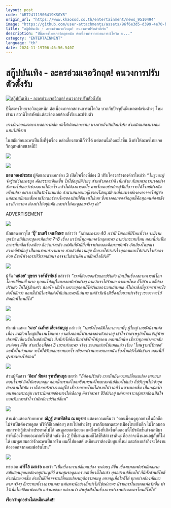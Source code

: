 ```yaml
---
layout: post
code: "ART24111906419XSGYR"
origin_url: "https://www.khaosod.co.th/entertainment/news_9510494"
image: "https://github.com/user-attachments/assets/96f6e3d5-d399-4e70-bd0d-657649058d2c"
title: "สกู๊ปบันเทิง - ละครอ่วมเจอวิกฤต! คนวงการปรับตัวตั้งรับ"
description: "ปีนี้ละครไทยเจอวิกฤตหนัก ต่อเนื่องมาจากสถานการณ์โควิด บ..."
category: "ENTERTAINMENT"
language: "th"
date: 2024-11-19T06:46:56.540Z
---
```


# สกู๊ปบันเทิง - ละครอ่วมเจอวิกฤต! คนวงการปรับตัวตั้งรับ

[![สกู๊ปบันเทิง - ละครอ่วมเจอวิกฤต! คนวงการปรับตัวตั้งรับ](https://www.khaosod.co.th/wpapp/uploads/2024/11/111-3.jpg "สกู๊ปบันเทิง - ละครอ่วมเจอวิกฤต! คนวงการปรับตัวตั้งรับ")](https://www.khaosod.co.th/wpapp/uploads/2024/11/111-3.jpg)

ปีนี้ละครไทยเจอวิกฤตหนัก ต่อเนื่องมาจากสถานการณ์โควิด บวกกับปัจจุบันมีแพลตฟอร์มต่างๆ โหมเข้ามา สถานีโทรทัศน์แต่ละช่องเลยต้องตั้งรับและปรับตัว

_บางช่องออกมาตรการลดการผลิต ก่อให้เกิดผลกระทบ บางค่ายถึงกับปิดบริษัท ส่วนนักแสดงบางคนแทบไม่มีงาน_

ในสมัยก่อนละครเป็นสิ่งที่รุ่งเรื่อง หล่อเลี้ยงสถานีก็ว่าได้ แต่ตอนนี้เกิดอะไรขึ้น ถึงทำให้ละครไทยเจอวิกฤตหนักขนาดนี้!!

![](https://www.khaosod.co.th/wpapp/uploads/2024/11/DD1-1-322x696.jpg)

![](https://www.khaosod.co.th/wpapp/uploads/2024/11/หนึ่งในร้อย-696x464.jpg)

**แอน ทองประสม** ผู้จัดและนางเอกช่อง 3 เปิดใจเรื่องที่ช่อง 3 ปรับโครงสร้างองค์กรใหม่ว่า _“ในฐานะผู้จัดรู้แต่ว่าละครถูก คัดสรรละเอียดขึ้น ไม่ใช่อนุมัติง่ายๆ ส่วนตัวมองว่าดี เห็นด้วย กับมาตรการบางอย่าง ชัดเจนไปเลยว่าช่องอยากได้อะไร แล้วไม่ต้องการอะไร คาแร็กเตอร์แต่ละผู้จัดก็อาจจะได้โจทย์ต่างกันหรือเปล่า อย่างเราเป็นรักโรแมนติก ถ้านำเสนอแนวบู๊เขาคงไม่อนุมัติ เหมือนทางช่องคงอาจจะให้ผู้จัดแต่ละคนมีลายเซ็นคาแร็กเตอร์ของใครของมันที่ชัดเจนไปเลย ซึ่งทางออกของวิกฤตนี้คือทุกคนต้องแข็งแรงถึงจะรอด ต้องทำให้อยู่หมัด และทำให้คนดูชอบจริงๆ ค่ะ”_

ADVERTISEMENT

![](https://www.khaosod.co.th/wpapp/uploads/2024/11/มนตรี-เจนอักษร.jpg)

นักแสดงอาวุโส **‘ปุ๊’ มนตรี เจนอักษร** กล่าวว่า _“เล่นละครมา 40 กว่าปี ไม่เคยมีปีไหนที่ว่าง จะมีงานทุกวัน สถิติเยอะสุดอาทิตย์ละ 7-8 เรื่อง มาวันนี้ทุกคนเจอวิกฤตละคร ถามว่ากระทบไหม ตอนนี้ถ้าเป็นละครก็เหลือเรื่องเดียว ถือว่าเก่งแล้ว แต่มันก็ยังมีสิ่งที่เราทำตลอดคือพากย์หนัง อัดเสียงโฆษณา สารคดียังมีอยู่ เป็นคนชอบทำงานมาก ทำแล้วมีความสุข ก็อยากให้กำลังใจทุกคนและให้กำลังใจตัวเองด้วย ก็ขอให้วงการทีวีเรากลับมา อาจจะไม่เท่าเดิม แต่สักครึ่งก็ยังดี”_

![](https://www.khaosod.co.th/wpapp/uploads/2024/11/บุษกร-วงศ์พัวพันธ์.jpg)

ผู้จัด ‘**หน่อย’ บุษกร วงศ์พัวพันธ์** กล่าวว่า _“เราก็ต้องยอมรับและปรับตัว มันเป็นเรื่องสถานการณ์โลก โลกเปลี่ยนเร็วมาก ทุกคนไปอยู่ในแพลตฟอร์มต่างๆ ถามว่าเราได้รับผล กระทบไหม ก็ได้รับ แต่ก็ต้องปรับตัว ไม่ได้รู้สึกเศร้า น้อยใจ เสียใจ เพราะทุกคนก็ได้รับผลกระทบกันหมด ก็ไปหาสิ่งที่ดูว่าจะทำอะไรต่อไปดีกว่า ตอนนี้ถ้ามีใครติดต่อให้เล่นละครก็เล่นนะ แต่ถ้าวันนึงมีเรื่องที่อยากทำจริงๆ เราอาจจะไปติดต่อที่ไหนก็ได้”_

![](https://www.khaosod.co.th/wpapp/uploads/2024/11/ณภัทร-เสียงสมบุญ-557x696.jpg)

![](https://www.khaosod.co.th/wpapp/uploads/2024/11/ณภัทร-โทษบานที่รักเธอ-557x696.jpg)

ฟากนักแสดง **‘นาย’ ณภัทร เสียงสมบุญ** กล่าวว่า _“ผมยังโชคดีมีโอกาสจากพี่ๆ ผู้ใหญ่ เลยยังมีงานต่อเนื่อง แต่ส่วนใหญ่เป็นงานโฆษณา รวมถึงตอนนี้ทำเพลงของตัวเองอยู่ เข้าใจว่าเศรษฐกิจไทยเข้าสู่ท้ายปลายปี เดี๋ยวเริ่มใหม่ต้นปีหน้า สิ่งที่ทำได้คือเป็นกำลังใจให้ทุกคน อดทนอีกนิด เชื่อว่าทุกอย่างจะกลับมาค่อยๆ ดีขึ้น ส่วนเรื่องที่ช่อง 3 เบรกทำละคร จริงๆ ของผมถ่ายไปหมดแล้ว เรื่อง ‘โทษฐานที่รักเธอ’ ฉะนั้นในส่วนผม จะไม่ได้รับผลกระทบอะไร เพียงแต่งานละครและหนังเรื่องใหม่ยังไม่มีเข้ามา ตอนนี้ก็มุ่งทำเพลงไปก่อน”_

![](https://www.khaosod.co.th/wpapp/uploads/2024/11/DD2-1.jpg)

ส่วนผู้จัดสาว **‘อ้อม’ พิยดา จุฑารัตนกุล** เผยว่า _“ก็ต้องปรับตัว เราเห็นถึงความเปลี่ยนแปลง พยายามตอบโจทย์ คิดให้ครอบคลุม ตอนนี้เทรนด์โลกหรือเทรนด์ไทยแลนด์เปลี่ยนไปแล้ว ก็ปรับจูนให้เข้ายุค ต้องตามให้ทัน เราก็น่าจะยังทำงานอยู่ได้ เชื่อว่าละครไทยไม่หายไปจากทีวี แต่จะแคบขึ้น เป็นกลุ่มเป้าหมายเฉพาะกลุ่ม เพราะมีหลายช่องทางให้เลือกดู คิดว่าละคร ซีรีส์ยังอยู่ แต่อาจเจาะกลุ่มเราต้องเปิดใจยอมรับและเข้าใจว่ามันต้องปรับเปลี่ยน”_

![](https://www.khaosod.co.th/wpapp/uploads/2024/11/ณัฏฐ์-เทพหัสดิน-ณ-อยุธยา-545x696.jpg)

ด้านนักแสดงเจ้าบทบาท **ณัฏฐ์ เทพหัสดิน ณ อยุธยา** แสดงความเห็นว่า “ตอนนี้คนดูทุกอย่างในมือถือ ไม่จำเป็นต้องรอดูสด ฟรีทีวีก็เลยค่อยๆ ตายไปอย่างช้าๆ บวกกับตลาดละครเมืองไทยยังเล็ก ไม่โกลบอล งบการทำสู้กับต่างประเทศไม่ได้ คนดูเลยลดน้อยลง แต่สิ่งหนึ่งที่เกิดขึ้นคือตอนนี้โปรดักชั่นต่างชาติมาทำที่เมืองไทยเยอะมากทั้งซีรีส์ หนัง ซึ่ง 2 ปีที่ผ่านมาผมก็ได้ซีรีส์ต่างชาตินะ คือเราจะนิ่งนอนอยู่กับที่ไม่ได้ ผมพูดเสมอว่ารักละครเป็นอาชีพ ผมก็ไปแคสต์ เหมือนเราต้องนับศูนย์ใหม่ และต้องกล้าถึงจะได้งาน ต้องออกจากคอมฟอร์ตโซน”

![](https://www.khaosod.co.th/wpapp/uploads/2024/11/1มาริโอ้-เมาเร่อ-556x696.jpg)

พระเอก **มาริโอ้ เมาเร่อ** เผยว่า _“เป็นเรื่องการเปลี่ยนแปลง จะค่อยๆ ดีขึ้น เรื่องแพลตฟอร์มมีผลมาก สมัยก่อนยุคผมต้องอยู่บ้านดูทีวี สามทุ่มรอดูละคร แต่เดี๋ยวนี้ไม่แล้ว ทุกอย่างเปลี่ยนไป ก็มีทั้งด้านดีไม่ดี ด้านดีสะดวกขึ้น ด้านไม่ดีก็อาจจะเปลี่ยนแปลงพฤติกรรมคนดู อยากดูเมื่อไรก็ได้ ทุกอย่างต้องพัฒนาตาม จริงๆ ก็กระทบทั้งวงการแหละ แต่ผมจะมีอย่างอื่นทำไม่ใช่แค่ละคร มีรายการในแพลตฟอร์มอื่น ทำไว้เพื่อใกล้ชิดแฟนคลับ แล้วผมชอบ แต่ถามว่า มันฟูลฟีลในเรื่องการทำงานด้านละครไหมก็ไม่ใช่”_

**เรียกว่าทุกอย่างไม่เหมือนเดิม!!**